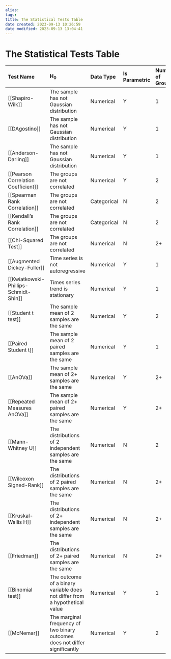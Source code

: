 ```yaml
---
alias: 
tags: 
title: The Statistical Tests Table
date created: 2023-09-13 10:26:59
date modified: 2023-09-13 13:04:41
---
```


# The Statistical Tests Table

| Test Name | H$_0$ | Data Type | Is Parametric | Number of Groups |
|:----------|:-|:----------|:--------------|:-----------------|
| [[Shapiro-Wilk]] | The sample has not Gaussian distribution | Numerical | Y | 1                 |
| [[DAgostino]] | The sample has not Gaussian distribution | Numerical | Y | 1
| [[Anderson-Darling]] | The sample has not Gaussian distribution| Numerical | Y | 1 |
| [[Pearson Correlation Coefficient]] | The groups are not correlated | Numerical | Y | 2 |
| [[Spearman Rank Correlation]] | The groups are not correlated | Categorical | N | 2 |
| [[Kendall’s Rank Correlation]] | The groups are not correlated | Categorical | N | 2 |
| [[Chi-Squared Test]] | The groups are not correlated | Numerical | N | 2+ |
| [[Augmented Dickey-Fuller]] | Time series is not autoregressive | Numerical | Y | 1 |
| [[Kwiatkowski-Phillips-Schmidt-Shin]] | Times series trend is stationary | Numerical | Y | 1 |
| [[Student t test]] | The sample mean of 2 samples are the same | Numerical | Y | 2 |
| [[Paired Student t]] | The sample mean of 2 paired samples are the same  | Numerical | Y | 1 |
| [[AnOVa]] | The sample mean of 2+ samples are the same | Numerical | Y | 2+ |
| [[Repeated Measures AnOVa]] |  The sample mean of 2+  paired samples are the same | Numerical | Y | 2+ |
| [[Mann-Whitney U]] |  The distributions of 2 independent samples are the same | Numerical | N | 2 |
| [[Wilcoxon Signed-Rank]] |  The distributions of 2  paired samples are the same | Numerical | N | 2+ |
| [[Kruskal-Wallis H]] |  The distributions of 2+ independent samples are the same | Numerical | N | 2+ |
| [[Friedman]] | The distributions of 2+ paired samples are the same | Numerical | N | 2+ |
| [[Binomial test]] | The outcome of a binary variable does not differ from a hypothetical value | Numerical | Y | 1 |
| [[McNemar]] | The marginal frequency of two binary outcomes does not differ significantly | Numerical | Y | 2 |
